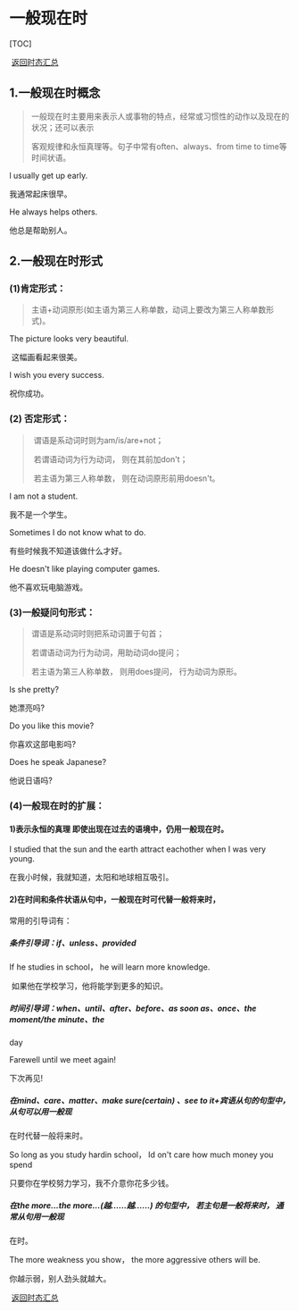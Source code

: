 # 一般现在时

[TOC]

​																																					[返回时态汇总](./04时态篇/00时态汇总.md)

##   1.一般现在时概念  

>   一般现在时主要用来表示人或事物的特点，经常或习惯性的动作以及现在的状况；还可以表示  
>
>   客观规律和永恒真理等。句子中常有often、always、from time to time等时间状语。  

  l usually get up early.  

我通常起床很早。  

  He always helps others.  

  他总是帮助别人。  

  

##   2.一般现在时形式  

###   (1)肯定形式：

> ​	主语+动词原形(如主语为第三人称单数，动词上要改为第三人称单数形式)。  

  The picture looks very beautiful.  

​	这幅画看起来很美。  

  I wish you every  success.  

  祝你成功。  

###   (2) 否定形式：

> ​	谓语是系动词时则为am/is/are+not； 
>
> ​    若谓语动词为行为动词， 则在其前加don't；  
>
> ​    若主语为第三人称单数， 则在动词原形前用doesn't。  

  I am not a student.  

我不是一个学生。  

  Sometimes I do not know what to do.

  有些时候我不知道该做什么才好。  

  He doesn't like playing computer games.  

他不喜欢玩电脑游戏。  

###   (3)一般疑问句形式：

> 谓语是系动词时则把系动词置于句首；
>
> 若谓语动词为行为动词，用助动词do提问；
>
> 若主语为第三人称单数， 则用does提问， 行为动词为原形。  

  ls she pretty? 

 她漂亮吗?  

  Do you like this movie?  

你喜欢这部电影吗?  

  Does he speak Japanese?  

 他说日语吗?  

   

###   (4)一般现在时的扩展：  

####   1)表示永恒的真理      即使出现在过去的语境中，仍用一般现在时。

  I studied that the sun and the earth attract  eachother when I was very young. 

 在我小时候，我就知道，太阳和地球相互吸引。  

####   2)在时间和条件状语从句中，一般现在时可代替一般将来时，

 常用的引导词有：  

##### 	**条件引导词：if、unless、provided**  

  If he studies in school， he will learn more knowledge. 

​	 如果他在学校学习，他将能学到更多的知识。  

#####     时间引导词：when、until、after、before、as soon as、once、the moment/the minute、the  

  day  

  Farewell until we meet again!  

  下次再见!  

#####     在mind、care、matter、make sure(certain) 、see to it+宾语从句的句型中， 从句可以用一般现  

  在时代替一般将来时。  

  So long as you study hardin school， Id on't care  how much money you spend  

只要你在学校努力学习，我不介意你花多少钱。  

#####     在the more...the more...(越……越……) 的句型中， 若主句是一般将来时， 通常从句用一般现  

  在时。  

  The more weakness you show， the more aggressive others will be.  

你越示弱，别人劲头就越大。

​																																					[返回时态汇总](./04时态篇/00时态汇总.md)